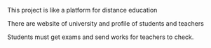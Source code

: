 This project is like a platform for distance education

There are website of university and profile of students and teachers

Students must get exams and send works for teachers to check.